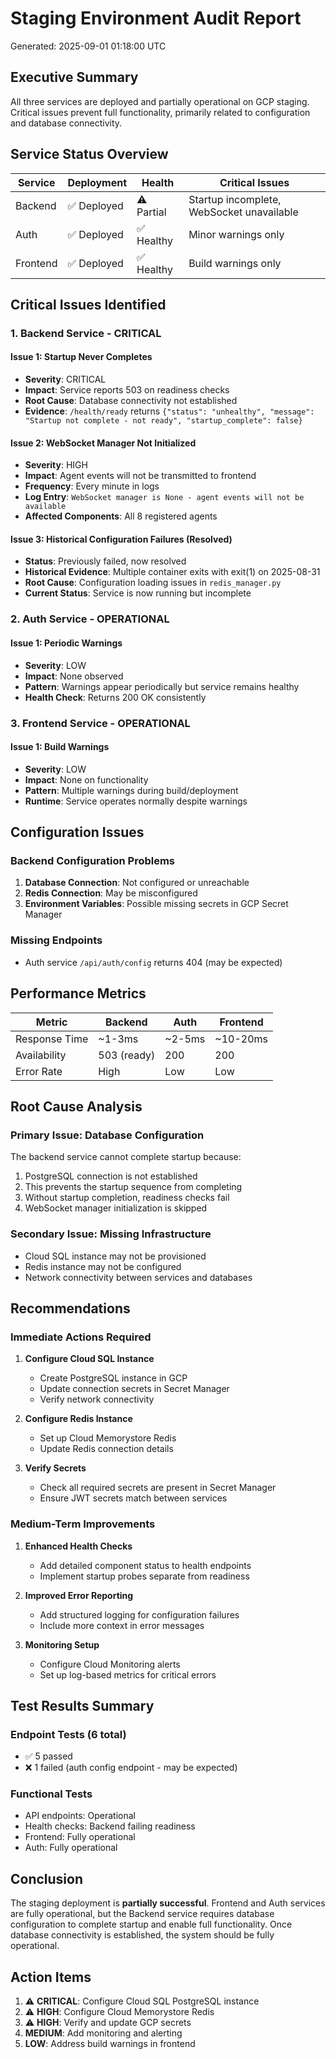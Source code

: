 # Staging Environment Audit Report
Generated: 2025-09-01 01:18:00 UTC

## Executive Summary
All three services are deployed and partially operational on GCP staging. Critical issues prevent full functionality, primarily related to configuration and database connectivity.

## Service Status Overview

| Service | Deployment | Health | Critical Issues |
|---------|------------|--------|-----------------|
| Backend | ✅ Deployed | ⚠️ Partial | Startup incomplete, WebSocket unavailable |
| Auth | ✅ Deployed | ✅ Healthy | Minor warnings only |
| Frontend | ✅ Deployed | ✅ Healthy | Build warnings only |

## Critical Issues Identified

### 1. Backend Service - CRITICAL

#### Issue 1: Startup Never Completes
- **Severity**: CRITICAL
- **Impact**: Service reports 503 on readiness checks
- **Root Cause**: Database connectivity not established
- **Evidence**: `/health/ready` returns `{"status": "unhealthy", "message": "Startup not complete - not ready", "startup_complete": false}`

#### Issue 2: WebSocket Manager Not Initialized
- **Severity**: HIGH
- **Impact**: Agent events will not be transmitted to frontend
- **Frequency**: Every minute in logs
- **Log Entry**: `WebSocket manager is None - agent events will not be available`
- **Affected Components**: All 8 registered agents

#### Issue 3: Historical Configuration Failures (Resolved)
- **Status**: Previously failed, now resolved
- **Historical Evidence**: Multiple container exits with exit(1) on 2025-08-31
- **Root Cause**: Configuration loading issues in `redis_manager.py`
- **Current Status**: Service is now running but incomplete

### 2. Auth Service - OPERATIONAL

#### Issue 1: Periodic Warnings
- **Severity**: LOW
- **Impact**: None observed
- **Pattern**: Warnings appear periodically but service remains healthy
- **Health Check**: Returns 200 OK consistently

### 3. Frontend Service - OPERATIONAL

#### Issue 1: Build Warnings
- **Severity**: LOW
- **Impact**: None on functionality
- **Pattern**: Multiple warnings during build/deployment
- **Runtime**: Service operates normally despite warnings

## Configuration Issues

### Backend Configuration Problems
1. **Database Connection**: Not configured or unreachable
2. **Redis Connection**: May be misconfigured
3. **Environment Variables**: Possible missing secrets in GCP Secret Manager

### Missing Endpoints
- Auth service `/api/auth/config` returns 404 (may be expected)

## Performance Metrics

| Metric | Backend | Auth | Frontend |
|--------|---------|------|----------|
| Response Time | ~1-3ms | ~2-5ms | ~10-20ms |
| Availability | 503 (ready) | 200 | 200 |
| Error Rate | High | Low | Low |

## Root Cause Analysis

### Primary Issue: Database Configuration
The backend service cannot complete startup because:
1. PostgreSQL connection is not established
2. This prevents the startup sequence from completing
3. Without startup completion, readiness checks fail
4. WebSocket manager initialization is skipped

### Secondary Issue: Missing Infrastructure
- Cloud SQL instance may not be provisioned
- Redis instance may not be configured
- Network connectivity between services and databases

## Recommendations

### Immediate Actions Required
1. **Configure Cloud SQL Instance**
   - Create PostgreSQL instance in GCP
   - Update connection secrets in Secret Manager
   - Verify network connectivity

2. **Configure Redis Instance**
   - Set up Cloud Memorystore Redis
   - Update Redis connection details

3. **Verify Secrets**
   - Check all required secrets are present in Secret Manager
   - Ensure JWT secrets match between services

### Medium-Term Improvements
1. **Enhanced Health Checks**
   - Add detailed component status to health endpoints
   - Implement startup probes separate from readiness

2. **Improved Error Reporting**
   - Add structured logging for configuration failures
   - Include more context in error messages

3. **Monitoring Setup**
   - Configure Cloud Monitoring alerts
   - Set up log-based metrics for critical errors

## Test Results Summary

### Endpoint Tests (6 total)
- ✅ 5 passed
- ❌ 1 failed (auth config endpoint - may be expected)

### Functional Tests
- API endpoints: Operational
- Health checks: Backend failing readiness
- Frontend: Fully operational
- Auth: Fully operational

## Conclusion

The staging deployment is **partially successful**. Frontend and Auth services are fully operational, but the Backend service requires database configuration to complete startup and enable full functionality. Once database connectivity is established, the system should be fully operational.

## Action Items
1. ⚠️ **CRITICAL**: Configure Cloud SQL PostgreSQL instance
2. ⚠️ **HIGH**: Configure Cloud Memorystore Redis
3. ⚠️ **HIGH**: Verify and update GCP secrets
4. **MEDIUM**: Add monitoring and alerting
5. **LOW**: Address build warnings in frontend